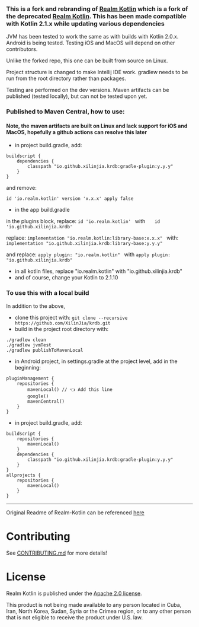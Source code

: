 ### This is a fork and rebranding of [Realm Kotlin](https://github.com/XilinJia/realm-kotlin) which is a fork of the deprecated [Realm Kotlin](https://github.com/realm/realm-kotlin).  This has been made compatible with Kotlin 2.1.x while updating various dependencies

JVM has been tested to work the same as with builds with Kotlin 2.0.x.  Android is being tested.  Testing iOS and MacOS will depend on other contributors.

Unlike the forked repo, this one can be built from source on Linux.

Project structure is changed to make Intellij IDE work.  gradlew needs to be run from the root directory rather than packages.

Testing are performed on the dev versions. Maven artifacts can be published (tested locally), but can not be tested upon yet.

### Published to Maven Central, how to use:

#### Note, the maven artifacts are built on Linux and lack support for iOS and MacOS, hopefully a github actions can resolve this later

* in project build.gradle, add:
```
buildscript {
    dependencies {
        classpath "io.github.xilinjia.krdb:gradle-plugin:y.y.y"
    }
}
```
and remove:
```
id 'io.realm.kotlin' version 'x.x.x' apply false
```

* in the app build.gradle

in the plugins block, replace:
```id 'io.realm.kotlin' ```
with
```    id 'io.github.xilinjia.krdb' ```

replace:
```implementation "io.realm.kotlin:library-base:x.x.x" ```
with:
```implementation "io.github.xilinjia.krdb:library-base:y.y.y" ```

and replace:
```apply plugin: "io.realm.kotlin" ```
with
```apply plugin: "io.github.xilinjia.krdb" ```

* in all kotlin files, replace "io.realm.kotlin" with "io.github.xilinjia.krdb"
* and of course, change your Kotlin to 2.1.10


### To use this with a local build

In addition to the above,

* clone this project with: 
```git clone --recursive https://github.com/XilinJia/krdb.git ```
* build in the project root directory with: 
```
./gradlew clean
./gradlew jvmTest
./gradlew publishToMavenLocal 
```
* in Android project, in settings.gradle at the project level, add in the beginning:
```
pluginManagement {
    repositories {
        mavenLocal() // 👈 Add this line
        google()
        mavenCentral()
    }
}
```
* in project build.gradle, add:
```
buildscript {
    repositories {
        mavenLocal()
    }
    dependencies {
        classpath "io.github.xilinjia.krdb:gradle-plugin:y.y.y"
    }
}
allprojects {
    repositories {
        mavenLocal()
    }
}
```

------------------------------------

Original Readme of Realm-Kotlin can be referenced [here](https://github.com/realm/realm-kotlin)

# Contributing

See [CONTRIBUTING.md](CONTRIBUTING.md) for more details!


# License

Realm Kotlin is published under the [Apache 2.0 license](LICENSE).

This product is not being made available to any person located in Cuba, Iran, North Korea, Sudan, Syria or the Crimea region, or to any other person that is not eligible to receive the product under U.S. law.

<img style="width: 0px; height: 0px;" src="https://3eaz4mshcd.execute-api.us-east-1.amazonaws.com/prod?s=https://github.com/realm/realm-kotlin#README.md">
